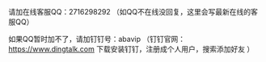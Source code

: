 请加在线客服QQ：2716298292 （如QQ不在线没回复，这里会写最新在线的客服QQ）

如果QQ暂时加不了，请加钉钉号：abavip
（钉钉官网：https://www.dingtalk.com  下载安装钉钉，注册成个人用户，搜索添加好友 ）
